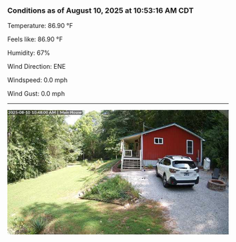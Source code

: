 ### Conditions as of August 10, 2025 at 10:53:16 AM CDT 

Temperature: 86.90 &deg;F

Feels like: 86.90 &deg;F

Humidity: 67%

Wind Direction: ENE

Windspeed: 0.0 mph

Wind Gust: 0.0 mph

---

<img src="./images/latest.jpeg"/>

